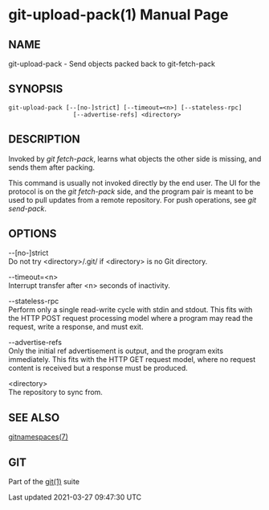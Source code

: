 # git-upload-pack(1) Manual Page

## NAME

git-upload-pack - Send objects packed back to git-fetch-pack

## SYNOPSIS

    git-upload-pack [--[no-]strict] [--timeout=<n>] [--stateless-rpc]
                      [--advertise-refs] <directory>

## DESCRIPTION

Invoked by _git fetch-pack_, learns what objects the other side is missing, and sends them after packing.

This command is usually not invoked directly by the end user. The UI for the protocol is on the _git fetch-pack_ side, and the program pair is meant to be used to pull updates from a remote repository. For push operations, see _git send-pack_.

## OPTIONS

--\[no-\]strict  
Do not try &lt;directory&gt;/.git/ if &lt;directory&gt; is no Git directory.

--timeout=&lt;n&gt;  
Interrupt transfer after &lt;n&gt; seconds of inactivity.

--stateless-rpc  
Perform only a single read-write cycle with stdin and stdout. This fits with the HTTP POST request processing model where a program may read the request, write a response, and must exit.

--advertise-refs  
Only the initial ref advertisement is output, and the program exits immediately. This fits with the HTTP GET request model, where no request content is received but a response must be produced.

&lt;directory&gt;  
The repository to sync from.

## SEE ALSO

[gitnamespaces(7)](gitnamespaces.html)

## GIT

Part of the [git(1)](git.html) suite

Last updated 2021-03-27 09:47:30 UTC
